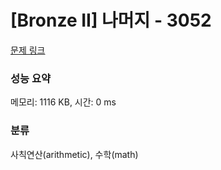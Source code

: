 # [Bronze II] 나머지 - 3052 

[문제 링크](https://www.acmicpc.net/problem/3052) 

### 성능 요약

메모리: 1116 KB, 시간: 0 ms

### 분류

사칙연산(arithmetic), 수학(math)

